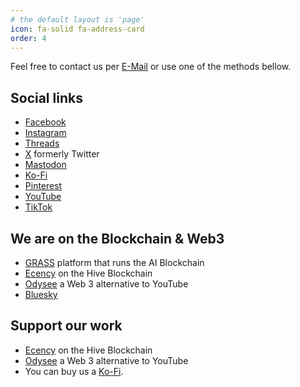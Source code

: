 ```yaml
---
# the default layout is 'page'
icon: fa-solid fa-address-card
order: 4
---
```


Feel free to contact us per [E-Mail](mailto:theva.clickt@outlook.com) or use one of the methods bellow.
## Social links
- [Facebook](https://www.facebook.com/profile.php?id=61561654485954)
- [Instagram](https://www.instagram.com/theva.click/)
- [Threads](https://www.threads.net/@theva.click)
- [X](https://x.com/theva_click) formerly Twitter
- [Mastodon](https://mastodon.social/@theva_click)
- [Ko-Fi](https://ko-fi.com/thevaclick)
- [Pinterest](https://pin.it/2OHz5ZzEQ)
- [YouTube](https://www.youtube.com/@TheVA-Click)
- [TikTok](www.tiktok.com/@theva.click)

## We are on the Blockchain & Web3
- [GRASS](https://app.getgrass.io/register/?referralCode=k-XoGJXEB-QtI6w) platform that runs the AI Blockchain
- [Ecency](https://ecency.com/@nostalgiqa) on the Hive Blockchain
- [Odysee](https://odysee.com/$/invite/@TheVA.Click:5) a Web 3 alternative to YouTube
- [Bluesky](thevaclick.bsky.social)

## Support our work
- [Ecency](https://ecency.com/@nostalgiqa) on the Hive Blockchain
- [Odysee](https://odysee.com/$/invite/@TheVA.Click:5) a Web 3 alternative to YouTube
- You can buy us a [Ko-Fi](https://ko-fi.com/thevaclick).